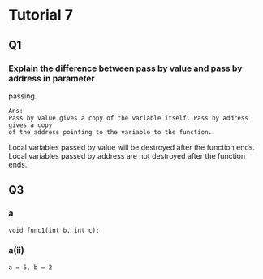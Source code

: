 # Tutorial 7
## Q1
### Explain the difference between pass by value and pass by address in parameter
passing.
```
Ans:
Pass by value gives a copy of the variable itself. Pass by address gives a copy
of the address pointing to the variable to the function.
```
Local variables passed by value will be destroyed after the function ends. Local
variables passed by address are not destroyed after the function ends.

## Q3
### a
`void func1(int b, int c);`

### a(ii)
`a = 5, b = 2`


